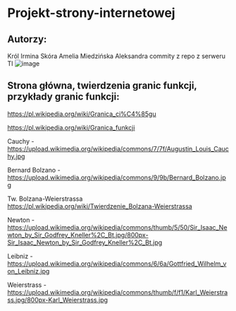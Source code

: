 # Projekt-strony-internetowej

## Autorzy:
Król Irmina
Skóra Amelia
Miedzińska Aleksandra
commity z repo z serweru TI
![image](https://github.com/Finikeji/Projekt-strony-internetowej/assets/162982424/ba203d21-3f9e-48d6-b24e-944d0cfa4a6c)


## Strona główna, twierdzenia granic funkcji, przykłady granic funkcji: 

https://pl.wikipedia.org/wiki/Granica_ci%C4%85gu 

https://pl.wikipedia.org/wiki/Granica_funkcji 

Cauchy - https://upload.wikimedia.org/wikipedia/commons/7/7f/Augustin_Louis_Cauchy.jpg 

Bernard Bolzano - https://upload.wikimedia.org/wikipedia/commons/9/9b/Bernard_Bolzano.jpg 

Tw. Bolzana-Weierstrassa https://pl.wikipedia.org/wiki/Twierdzenie_Bolzana-Weierstrassa 

Newton - https://upload.wikimedia.org/wikipedia/commons/thumb/5/50/Sir_Isaac_Newton_by_Sir_Godfrey_Kneller%2C_Bt.jpg/800px-Sir_Isaac_Newton_by_Sir_Godfrey_Kneller%2C_Bt.jpg 

Leibniz - https://upload.wikimedia.org/wikipedia/commons/6/6a/Gottfried_Wilhelm_von_Leibniz.jpg 

Weierstrass - https://upload.wikimedia.org/wikipedia/commons/thumb/f/f1/Karl_Weierstrass.jpg/800px-Karl_Weierstrass.jpg 
